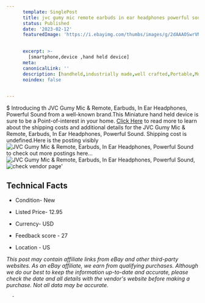 ```yaml
---
      template: SinglePost
      title: jvc gumy mic remote earbuds in ear headphones powerful sound
      status: Published
      date: '2023-02-12'
      featuredImage: 'https://i.ebayimg.com/thumbs/images/g/2dAAAOSwrVNh-e3Q/s-l225.jpg'
       

      excerpt: >-
        [smartphone,device ,hand held device]
      meta:
      canonicalLink: ''
      description: [handheld,industrially made,well crafted,Portable,Mobile,Compact,Convenient,Lightweight,Maneuverable,Man-portable,Miniature,Carriable,Hand-held,Light,Holdable,Transportable,Mobile device,Pocket-sized,On-the-go,Wireless,Cordless,Compact size,Convenient size, smartphone,device ,hand held device]
      noindex: false
      

---
```

$
      Introducing th JVC Gumy Mic & Remote, Earbuds, In Ear Headphones, Powerful Sound from a well-known brand.This Miniature hand held device is sure to be a Point-of-interest in your home. [Click Here](https://www.ebay.com/itm/134007112209?hash=item1f33724211%3Ag%3A2dAAAOSwrVNh-e3Q&mkevt=1&mkcid=1&mkrid=711-53200-19255-0&campid=%253CePNCampaignId%253E&customid=%253CreferenceId%253E&toolid=10049) to read more to learn about the shipping costs and additional details for the JVC Gumy Mic & Remote, Earbuds, In Ear Headphones, Powerful Sound. Shipping cost is undefined.Here is the posting visibly ![JVC Gumy Mic & Remote, Earbuds, In Ear Headphones, Powerful Sound](https://i.ebayimg.com/thumbs/images/g/2dAAAOSwrVNh-e3Q/s-l225.jpg) to check out more postings here... ![JVC Gumy Mic & Remote, Earbuds, In Ear Headphones, Powerful Sound](https://i.ebayimg.com/images/g/2dAAAOSwrVNh-e3Q/s-l1600.jpg), ![check vendor page](https://origin-galleryplus.ebayimg.com/ws/web/134007112209_2_0_1/225x225.jpg,https://origin-galleryplus.ebayimg.com/ws/web/134007112209_3_0_1/225x225.jpg,https://origin-galleryplus.ebayimg.com/ws/web/134007112209_4_0_1/225x225.jpg,https://origin-galleryplus.ebayimg.com/ws/web/134007112209_5_0_1/225x225.jpg,https://origin-galleryplus.ebayimg.com/ws/web/134007112209_6_0_1/225x225.jpg,https://origin-galleryplus.ebayimg.com/ws/web/134007112209_7_0_1/225x225.jpg)'

      

 ## Technical Facts 



     
      

 - Condition- New 


      

 - Listed Price- 12.95 


      

 - Currency- USD 


      

 - Feedback score - 27 


      

 - Location - US 


      
      

 *_This post may contain affiliate links from eBay and other third-party websites. As an eBay affiliate, we earn from qualifying purchases. Although we do our best to keep the information up-to-date and accurate, please check the date and all details with the vendor's website before making a purchase. Not all data may be accurate._*




      -
